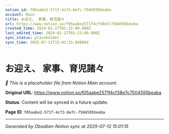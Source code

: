 ```yaml
---
notion_id: f05aabe2-571f-4cf3-8e7c-7504595beaba
account: Main
title: お迎え、 家事、育児諸々
url: https://www.notion.so/f05aabe2571f4cf38e7c7504595beaba
created_time: 2024-01-27T01:22:00.000Z
last_edited_time: 2024-01-27T01:23:00.000Z
sync_status: placeholder
sync_time: 2025-07-12T15:01:15.048684
---
```


# お迎え、 家事、育児諸々

*🔄 This is a placeholder file from Notion Main account.*

**Original URL**: https://www.notion.so/f05aabe2571f4cf38e7c7504595beaba

**Status**: Content will be synced in a future update.

**Page ID**: `f05aabe2-571f-4cf3-8e7c-7504595beaba`

---

*Generated by Obsidian-Notion sync at 2025-07-12 15:01:15*
